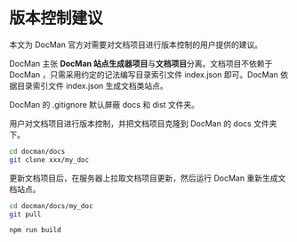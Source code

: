 # 版本控制建议

本文为 DocMan 官方对需要对文档项目进行版本控制的用户提供的建议。

DocMan 主张 **DocMan 站点生成器项目**与**文档项目**分离。文档项目不依赖于 DocMan ，只需采用约定的记法编写目录索引文件 index.json 即可。DocMan 依据目录索引文件 index.json 生成文档类站点。

DocMan 的 .gitignore 默认屏蔽 docs 和 dist 文件夹。

用户对文档项目进行版本控制，并把文档项目克隆到 DocMan 的 docs 文件夹下。

```sh
cd docman/docs
git clone xxx/my_doc
```

更新文档项目后，在服务器上拉取文档项目更新，然后运行 DocMan 重新生成文档站点。

```sh
cd docman/docs/my_doc
git pull

npm run build
```
